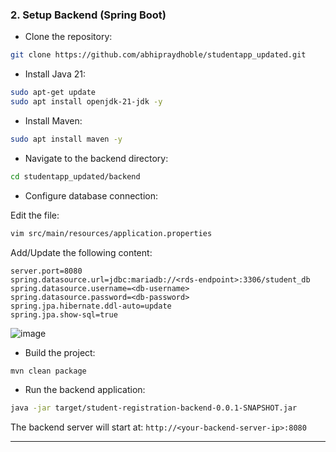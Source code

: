 ### 2. Setup Backend (Spring Boot)

- Clone the repository:

```bash
git clone https://github.com/abhipraydhoble/studentapp_updated.git
```

- Install Java 21:

```bash
sudo apt-get update
sudo apt install openjdk-21-jdk -y
```

- Install Maven:

```bash
sudo apt install maven -y
```

- Navigate to the backend directory:

```bash
cd studentapp_updated/backend
```

- Configure database connection:

Edit the file:

```bash
vim src/main/resources/application.properties
```

Add/Update the following content:

```properties
server.port=8080
spring.datasource.url=jdbc:mariadb://<rds-endpoint>:3306/student_db
spring.datasource.username=<db-username>
spring.datasource.password=<db-password>
spring.jpa.hibernate.ddl-auto=update
spring.jpa.show-sql=true

```
![image](https://github.com/user-attachments/assets/649fe741-a972-4ec1-8add-614836000275)


- Build the project:

```bash
mvn clean package
```

- Run the backend application:

```bash
java -jar target/student-registration-backend-0.0.1-SNAPSHOT.jar
```

The backend server will start at:
`http://<your-backend-server-ip>:8080`

---

